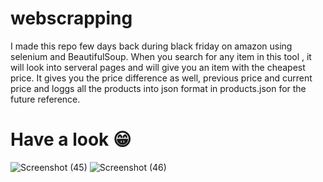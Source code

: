 # webscrapping
I made this repo few days back during black friday on amazon using selenium and BeautifulSoup. When you search for any item in this tool , it will look into serveral pages and will give you an item with the cheapest price. It gives you the price difference as well, previous price and current price and loggs all the products into json format in products.json for the future reference.

# Have a look 😁
![Screenshot (45)](https://user-images.githubusercontent.com/48133426/77174557-3eb10680-6ae7-11ea-9f32-117a99be36f5.png)
![Screenshot (46)](https://user-images.githubusercontent.com/48133426/77174635-6011f280-6ae7-11ea-9dfc-e9b980dc0e1f.png)
